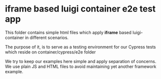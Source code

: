 # iframe based luigi container e2e test app

This folder contains simple html files which apply **iframe** based luigi-container in different scenarios.

The purpose of it, is to serve as a testing environment for our Cypress tests which reside on container/cypress/e2e folder

We try to keep our examples here simple and apply separation of concerns. We use plain JS and HTML files to avoid maintaining yet another framework example.

